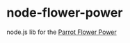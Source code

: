 node-flower-power
=================

node.js lib for the [Parrot Flower Power](http://www.parrot.com/flowerpower/usa/)
